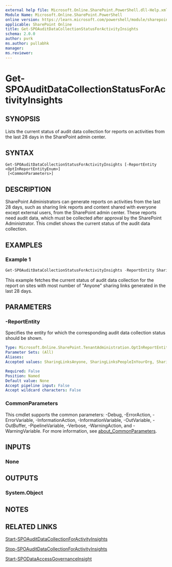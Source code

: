 ```yaml
---
external help file: Microsoft.Online.SharePoint.PowerShell.dll-Help.xml
Module Name: Microsoft.Online.SharePoint.PowerShell
online version: https://learn.microsoft.com/powershell/module/sharepoint-online/get-spoauditdatacollectionstatusforactivityinsights
applicable: SharePoint Online
title: Get-SPOAuditDataCollectionStatusForActivityInsights
schema: 2.0.0
author: pvrk
ms.author: pullabhk
manager:
ms.reviewer:
---
```


# Get-SPOAuditDataCollectionStatusForActivityInsights

## SYNOPSIS

Lists the current status of audit data collection for reports on activities from the last 28 days in the SharePoint admin center.

## SYNTAX

```
Get-SPOAuditDataCollectionStatusForActivityInsights [-ReportEntity <OptInReportEntityEnum>]
 [<CommonParameters>]
```

## DESCRIPTION

SharePoint Administrators can generate reports on activities from the last 28 days, such as sharing link reports and content shared with everyone except external users, from the SharePoint admin center. These reports need audit data, which must be collected after approval by the SharePoint Administrator. This cmdlet shows the current status of the audit data collection.

## EXAMPLES

### Example 1

```powershell
Get-SPOAuditDataCollectionStatusForActivityInsights -ReportEntity SharingLinks_Anyone
```

This example fetches the current status of audit data collection for the report on sites with most number of "Anyone" sharing links generated in the last 28 days.

## PARAMETERS

### -ReportEntity

Specifies the entity for which the corresponding audit data collection status should be shown.

```yaml
Type: Microsoft.Online.SharePoint.TenantAdministration.OptInReportEntityEnum
Parameter Sets: (All)
Aliases:
Accepted values: SharingLinksAnyone, SharingLinksPeopleInYourOrg, SharingLinksGuests, EveryoneExceptExternalUsersAtSite, EveryoneExceptExternalUsersForItems, CopilotAppInsights

Required: False
Position: Named
Default value: None
Accept pipeline input: False
Accept wildcard characters: False
```

### CommonParameters
This cmdlet supports the common parameters: -Debug, -ErrorAction, -ErrorVariable, -InformationAction, -InformationVariable, -OutVariable, -OutBuffer, -PipelineVariable, -Verbose, -WarningAction, and -WarningVariable. For more information, see [about_CommonParameters](https://go.microsoft.com/fwlink/?LinkID=113216).

## INPUTS

### None

## OUTPUTS

### System.Object

## NOTES

## RELATED LINKS

[Start-SPOAuditDataCollectionForActivityInsights](./Start-SPOAuditDataCollectionForActivityInsights.md)

[Stop-SPOAuditDataCollectionForActivityInsights](./Stop-SPOAuditDataCollectionForActivityInsights.md)

[Start-SPODataAccessGovernanceInsight](./Start-SPODataAccessGovernanceInsight.md)
